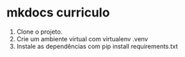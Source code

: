 # mkdocs curriculo

1. Clone o projeto.
2. Crie um ambiente virtual com virtualenv .venv
3. Instale as dependências com pip install requirements.txt
